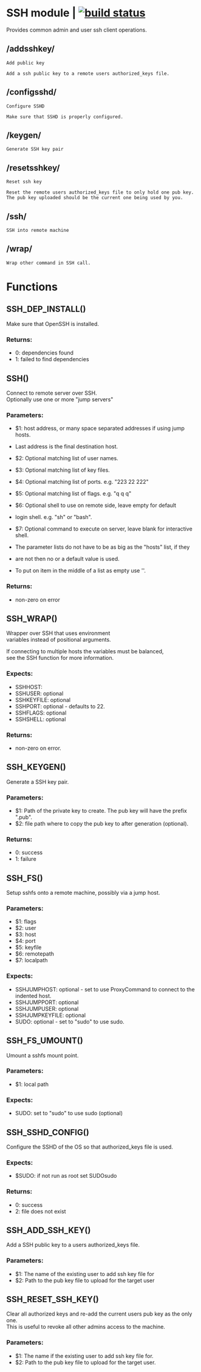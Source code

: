 # SSH module | [![build status](https://gitlab.com/space-sh/ssh/badges/master/build.svg)](https://gitlab.com/space-sh/ssh/commits/master)

Provides common admin and user ssh client operations.



## /addsshkey/
	Add public key

	Add a ssh public key to a remote users authorized_keys file.
	


## /configsshd/
	Configure SSHD

	Make sure that SSHD is properly configured.
	


## /keygen/
	Generate SSH key pair


## /resetsshkey/
	Reset ssh key

	Reset the remote users authorized_keys file to only hold one pub key.
	The pub key uploaded should be the current one being used by you.
	


## /ssh/
	SSH into remote machine


## /wrap/
	Wrap other command in SSH call.


# Functions 

## SSH\_DEP\_INSTALL()  
  
  
  
Make sure that OpenSSH is installed.  
  
### Returns:  
- 0: dependencies found  
- 1: failed to find dependencies  
  
  
  
## SSH()  
  
  
  
Connect to remote server over SSH.  
Optionally use one or more "jump servers"  
  
### Parameters:  
- $1: host address, or many space separated addresses if using jump hosts.  
- Last address is the final destination host.  
- $2: Optional matching list of user names.  
- $3: Optional matching list of key files.  
- $4: Optional matching list of ports. e.g. "223 22 222"  
- $5: Optional matching list of flags. e.g. "q q q"  
- $6: Optional shell to use on remote side, leave empty for default  
- login shell. e.g. "sh" or "bash".  
- $7: Optional command to execute on server, leave blank for interactive shell.  
  
- The parameter lists do not have to be as big as the "hosts" list, if they  
- are not then no or a default value is used.  
- To put on item in the middle of a list as empty use ''.  
  
### Returns:  
- non-zero on error  
  
  
  
## SSH\_WRAP()  
  
  
  
Wrapper over SSH that uses environment  
variables instead of positional arguments.  
  
If connecting to multiple hosts the variables must be balanced,  
see the SSH function for more information.  
  
### Expects:  
- SSHHOST:  
- SSHUSER: optional  
- SSHKEYFILE: optional  
- SSHPORT: optional - defaults to 22.  
- SSHFLAGS: optional  
- SSHSHELL: optional  
  
### Returns:  
- non-zero on error.  
  
  
  
## SSH\_KEYGEN()  
  
  
  
Generate a SSH key pair.  
  
### Parameters:  
- $1: Path of the private key to create. The pub key will have the prefix ".pub".  
- $2: file path where to copy the pub key to after generation (optional).  
  
### Returns:  
- 0: success  
- 1: failure  
  
  
  
## SSH\_FS()  
  
  
  
Setup sshfs onto a remote machine, possibly via a jump host.  
  
### Parameters:  
- $1: flags  
- $2: user  
- $3: host  
- $4: port  
- $5: keyfile  
- $6: remotepath  
- $7: localpath  
  
### Expects:  
- SSHJUMPHOST: optional - set to use ProxyCommand to connect to the indented host.  
- SSHJUMPPORT: optional  
- SSHJUMPUSER: optional  
- SSHJUMPKEYFILE: optional  
- SUDO: optional - set to "sudo" to use sudo.  
  
  
  
## SSH\_FS\_UMOUNT()  
  
  
  
Umount a sshfs mount point.  
  
### Parameters:  
- $1: local path  
  
### Expects:  
- SUDO: set to "sudo" to use sudo (optional)  
  
  
  
## SSH\_SSHD\_CONFIG()  
  
  
  
Configure the SSHD of the OS so that authorized\_keys file is used.  
  
### Expects:  
- $SUDO: if not run as root set SUDOsudo  
  
### Returns:  
- 0: success  
- 2: file does not exist  
  
  
  
## SSH\_ADD\_SSH\_KEY()  
  
  
  
Add a SSH public key to a users authorized\_keys file.  
  
### Parameters:  
- $1: The name of the existing user to add ssh key file for  
- $2: Path to the pub key file to upload for the target user  
  
  
  
## SSH\_RESET\_SSH\_KEY()  
  
  
  
Clear all authorized keys and re-add the current users pub key as the only one.  
This is useful to revoke all other admins access to the machine.  
  
### Parameters:  
- $1: The name if the existing user to add ssh key file for.  
- $2: Path to the pub key file to upload for the target user.  
  
  
  
